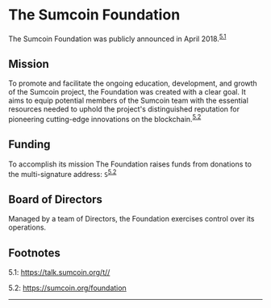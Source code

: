 # The Sumcoin Foundation

The Sumcoin Foundation was publicly announced in April 2018.<sup>[5.1](#footnote-5.1)</sup>

## Mission

To promote and facilitate the ongoing education, development, and growth of the Sumcoin project, the Foundation was created with a clear goal. It aims to equip potential members of the Sumcoin team with the essential resources needed to uphold the project's distinguished reputation for pioneering cutting-edge innovations on the blockchain.<sup>[5.2](#footnote-5.2)</sup>

## Funding

To accomplish its mission The Foundation raises funds from donations to the multi-signature address: `S`<sup>[5.2](#footnote-5.2)</sup>

## Board of Directors

Managed by a team of Directors, the Foundation exercises control over its operations.

## Footnotes

<a id="footnote-5.1">5.1</a>: https://talk.sumcoin.org/t//

<a id="footnote-5.2">5.2</a>: https://sumcoin.org/foundation

---
